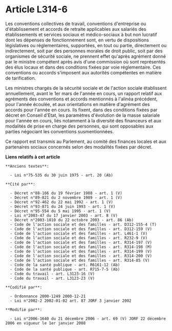 # Article L314-6

Les conventions collectives de travail, conventions d'entreprise ou d'établissement et accords de retraite applicables aux
salariés des établissements et services sociaux et médico-sociaux à but non lucratif dont les dépenses de fonctionnement
sont, en vertu de dispositions législatives ou réglementaires, supportées, en tout ou partie, directement ou indirectement,
soit par des personnes morales de droit public, soit par des organismes de sécurité sociale, ne prennent effet qu'après
agrément donné par le ministre compétent après avis d'une commission où sont représentés des élus locaux et dans des
conditions fixées par voie réglementaire. Ces conventions ou accords s'imposent aux autorités compétentes en matière de
tarification.

Les ministres chargés de la sécurité sociale et de l'action sociale établissent annuellement, avant le 1er mars de l'année en
cours, un rapport relatif aux agréments des conventions et accords mentionnés à l'alinéa précédent, pour l'année écoulée, et
aux orientations en matière d'agrément des accords pour l'année en cours. Ils fixent, dans des conditions fixées par décret
en Conseil d'Etat, les paramètres d'évolution de la masse salariale pour l'année en cours, liés notamment à la diversité des
financeurs et aux modalités de prise en charge des personnes, qui sont opposables aux parties négociant les conventions
susmentionnées.

Ce rapport est transmis au Parlement, au comité des finances locales et aux partenaires sociaux concernés selon des modalités
fixées par décret.

**Liens relatifs à cet article**

	**Anciens textes**:

	  - Loi n°75-535 du 30 juin 1975 - art. 20 (Ab)

	**Cité par**:

	  - Décret n°88-166 du 19 février 1988 - art. 1 (V)
	  - Décret n°89-821 du 2 novembre 1989 - art. 1 (V)
	  - Décret n°92-462 du 22 mai 1992 - art. 1 (V)
	  - Décret n°93-871 du 24 juin 1993 - art. 1 (V)
	  - Décret n°95-554 du 5 mai 1995 - art. 1 (V)
	  - Loi n°2003-47 du 17 janvier 2003 - art. 8 (V)
	  - Décret n°2003-1010 du 22 octobre 2003 - art. 86 (Ab)
	  - Code de l'action sociale et des familles - art. D312-155-4 (T)
	  - Code de l'action sociale et des familles - art. D312-159 (V)
	  - Code de l'action sociale et des familles - art. L461-1 (V)
	  - Code de l'action sociale et des familles - art. R232-9 (V)
	  - Code de l'action sociale et des familles - art. R314-197 (V)
	  - Code de l'action sociale et des familles - art. R314-198 (M)
	  - Code de l'action sociale et des familles - art. R314-199 (V)
	  - Code de l'action sociale et des familles - art. R314-200 (V)
	  - Code de l'action sociale et des familles - art. R314-85 (V)
	  - Code de la santé publique - art. R6161-12 (Ab)
	  - Code de la santé publique - art. R715-7-5 (Ab)
	  - Code du travail - art. L3123-16 (V)
	  - Code du travail - art. L3123-23 (V)

	**Codifié par**:

	  - Ordonnance 2000-1249 2000-12-21
	  - Loi n°2002-2 2002-01-02 art. 87 JORF 3 janvier 2002

	**Modifié par**:

	  - Loi n°2006-1640 du 21 décembre 2006 - art. 69 (V) JORF 22 décembre 2006 en vigueur le 1er janvier 2008

